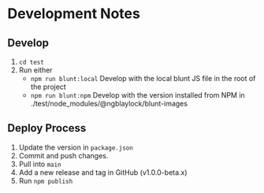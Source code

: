 # Development Notes

## Develop

1. `cd test`
2. Run either
   - `npm run blunt:local` Develop with the local blunt JS file in the root of the project
   - `npm run blunt:npm` Develop with the version installed from NPM in ./test/node_modules/@ngblaylock/blunt-images

## Deploy Process

1. Update the version in `package.json`
2. Commit and push changes.
3. Pull into `main`
4. Add a new release and tag in GitHub (v1.0.0-beta.x)
5. Run `npm publish`